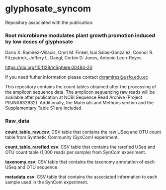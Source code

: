 # glyphosate_syncom

Repository associated with the publication:

### Root microbiome modulates plant growth promotion induced by low doses of glyphosate

Dario X. Ramirez-Villacis, Omri M. Finkel, Isai Salas-Gonzalez, Connor R. Fitzpatrick, Jeffery L. Dangl, Corbin D. Jones, Antonio Leon-Reyes

https://doi.org/10.1128/mSphere.00484-20

If you need futher information please contact [dxramirez@usfq.edu.ec](mailto:dxramirez@usfq.edu.ec)

This repository contains the count tables obtained after the processing of the amplicon sequence data. The amplicon sequencing raw reads will be available after publication at NCBI Sequence Read Archive (Project PRJNA632632). Additionally, the Materials and Methods section and the Supplementary Table S1 are included.

### Raw_data
**count_table_raw.csv**: CSV table that contains the raw USeq and OTU count table from Synthetic Community (SynCom) experiment.

**count_table_rarefied.csv**: CSV table that contains the rarefied USeq and OTU count table (1,000 reads per sample) from SynCom experiment.

**taxonomy.csv**: CSV table that contains the taxonomy annotation of each USeq and OTU sequence.

**metadata.csv**: CSV table that contains the associated information to each sample used in the SynCom experiment.
